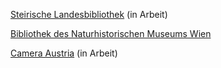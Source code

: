[Steirische Landesbibliothek](https://www.landesbibliothek.steiermark.at/) (in Arbeit)

[Bibliothek des Naturhistorischen Museums Wien](https://www.nhm-wien.ac.at/museum/bibliotheken)

[Camera Austria](https://camera-austria.at/bibliothek/) (in Arbeit)
